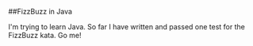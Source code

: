 ##FizzBuzz in Java

I'm trying to learn Java. So far I have written and passed one test for the FizzBuzz kata. Go me!

